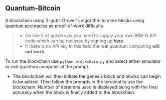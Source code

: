 ## Quantum-Bitcoin
A blockchain using 3-qubit Grover's algorithm to mine blocks using quantum accuracies as proof-of-work difficulty.

> - On line 2 of grovers.py you need to supply your own IBM-Q API code which can be recieved by signing up *[here](https://quantum-computing.ibm.com/login)*. 
> - If there is no API key in this field the real quantum computing **will not work**.

To run the blockchain use `python blockchain.py` and select either simulator or real quantum computer at the prompt.
- The blockchain will then initiate the genesis block and blocks can begin to be added.
Then follow the prompts in the terminal to use the blockchain. Number of iterations used is displayed along with the final accuracy when the block is finally added to the blockchain.
